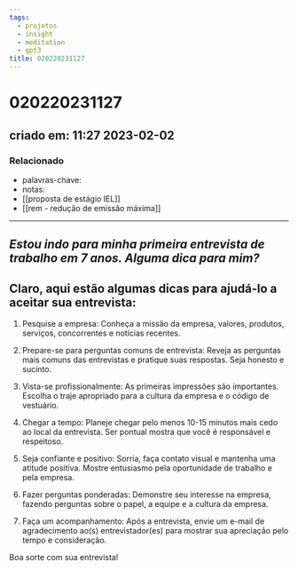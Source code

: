 ```yaml
---
tags:
  - projetos
  - insight
  - meditation
  - gpt3
title: 020220231127
---
```

# 020220231127
## criado em: 11:27 2023-02-02

### Relacionado
- palavras-chave: 
- notas: 
- [[proposta de estágio IEL]]
- [[rem - redução de emissão máxima]]
---
## *Estou indo para minha primeira entrevista de trabalho em 7 anos. Alguma dica para mim?*

## Claro, aqui estão algumas dicas para ajudá-lo a aceitar sua entrevista:

1.  Pesquise a empresa: Conheça a missão da empresa, valores, produtos, serviços, concorrentes e notícias recentes.
    
2.  Prepare-se para perguntas comuns de entrevista: Reveja as perguntas mais comuns das entrevistas e pratique suas respostas. Seja honesto e sucinto.
    
3.  Vista-se profissionalmente: As primeiras impressões são importantes. Escolha o traje apropriado para a cultura da empresa e o código de vestuário.
    
4.  Chegar a tempo: Planeje chegar pelo menos 10-15 minutos mais cedo ao local da entrevista. Ser pontual mostra que você é responsável e respeitoso.
    
5. Seja confiante e positivo: Sorria, faça contato visual e mantenha uma atitude positiva. Mostre entusiasmo pela oportunidade de trabalho e pela empresa.
    
6.  Fazer perguntas ponderadas: Demonstre seu interesse na empresa, fazendo perguntas sobre o papel, a equipe e a cultura da empresa.
    
7.  Faça um acompanhamento: Após a entrevista, envie um e-mail de agradecimento ao(s) entrevistador(es) para mostrar sua apreciação pelo tempo e consideração.
    

Boa sorte com sua entrevista!